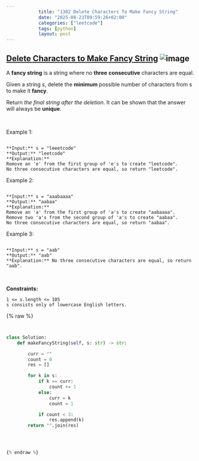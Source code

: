 ```yaml
---
            title: "1302 Delete Characters To Make Fancy String"
            date: "2025-08-23T09:59:26+02:00"
            categories: ["leetcode"]
            tags: [python]
            layout: post
---
```

            
## [Delete Characters to Make Fancy String](https://leetcode.com/problems/delete-characters-to-make-fancy-string) ![image](https://img.shields.io/badge/Difficulty-Easy-brightgreen)

A **fancy string** is a string where no **three** **consecutive** characters are equal.

Given a string s, delete the **minimum** possible number of characters from s to make it **fancy**.

Return *the final string after the deletion*. It can be shown that the answer will always be **unique**.

 

Example 1:

```

**Input:** s = "leeetcode"
**Output:** "leetcode"
**Explanation:**
Remove an 'e' from the first group of 'e's to create "leetcode".
No three consecutive characters are equal, so return "leetcode".

```

Example 2:

```

**Input:** s = "aaabaaaa"
**Output:** "aabaa"
**Explanation:**
Remove an 'a' from the first group of 'a's to create "aabaaaa".
Remove two 'a's from the second group of 'a's to create "aabaa".
No three consecutive characters are equal, so return "aabaa".

```

Example 3:

```

**Input:** s = "aab"
**Output:** "aab"
**Explanation:** No three consecutive characters are equal, so return "aab".

```

 

**Constraints:**

	1 <= s.length <= 105
	s consists only of lowercase English letters.

{% raw %}


```python


class Solution:
    def makeFancyString(self, s: str) -> str:

        curr = ""
        count = 0
        res = []

        for k in s:
            if k == curr:
                count += 1
            else:
                curr = k
                count = 1

            if count < 3:
                res.append(k)
        return "".join(res)

        


{% endraw %}
```
